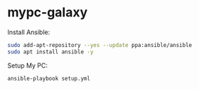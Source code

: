 # mypc-galaxy

Install Ansible:
```bash
sudo add-apt-repository --yes --update ppa:ansible/ansible
sudo apt install ansible -y
```

Setup My PC:
```bash
ansible-playbook setup.yml
```

